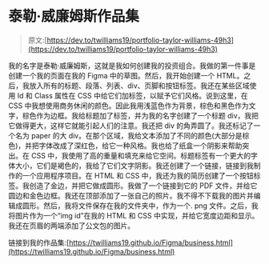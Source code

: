 # 泰勒·威廉姆斯作品集

> 原文:[https://dev.to/twilliams19/portfolio-taylor-williams-49h3](https://dev.to/twilliams19/portfolio-taylor-williams-49h3)

我的名字是泰勒·威廉姆斯，这就是我如何创建我的投资组合。我做的第一件事是创建一个我的页面在我的 Figma 中的草图。然后，我开始创建一个 HTML。之后，我放入所有的标题、段落、列表、div、页脚和按钮标签。我还在某些区域使用 Id 和 Class 属性在 CSS 中给它们加标签，以赋予它们风格。说到这里，在 CSS 中我想使用商务休闲的颜色。因此我用浅蓝色作为背景，棕色和黑色作为文字，棕色作为边框。我给标题加了标签，并为我的名字创建了一个标题 div，我把它做得更大，这样它就能引起人们的注意。我还把 div 的角弄圆了。我还标记了一个名为 paper 的大 div。在那个区域，我给文本添加了不同的颜色(大部分是棕色)，并把字体改成了深红色，给它一种风格。我也给了纸盒一个阴影来帮助突出。在 CSS 中，我使用了高的重量和填充来给它空间。标题标签有一个更大的字体大小，它们是褐色的，我给了它们文字阴影。我还创建了一个链接，链接到我制作的一个应用程序项目。在 HTML 和 CSS 中，我还为我的简历创建了一个按钮标签。我创造了金边，并把它做成圆形。我做了一个链接到它的 PDF 文件，并给它圆边和金色边框。我还在顶部添加了一张自己的照片。我不得不下载我的图片并编辑成圆形。然后，我将文件保存在我的文件夹中，作为一个. png 文件。之后，我将图片作为一个“img id”在我的 HTML 和 CSS 中实现，并给它宽度边距和显示。我还在页眉的两端添加了公文包的图片。

链接到我的作品集:[https://twilliams19.github.io/Figma/business.html](https://twilliams19.github.io/Figma/business.html)